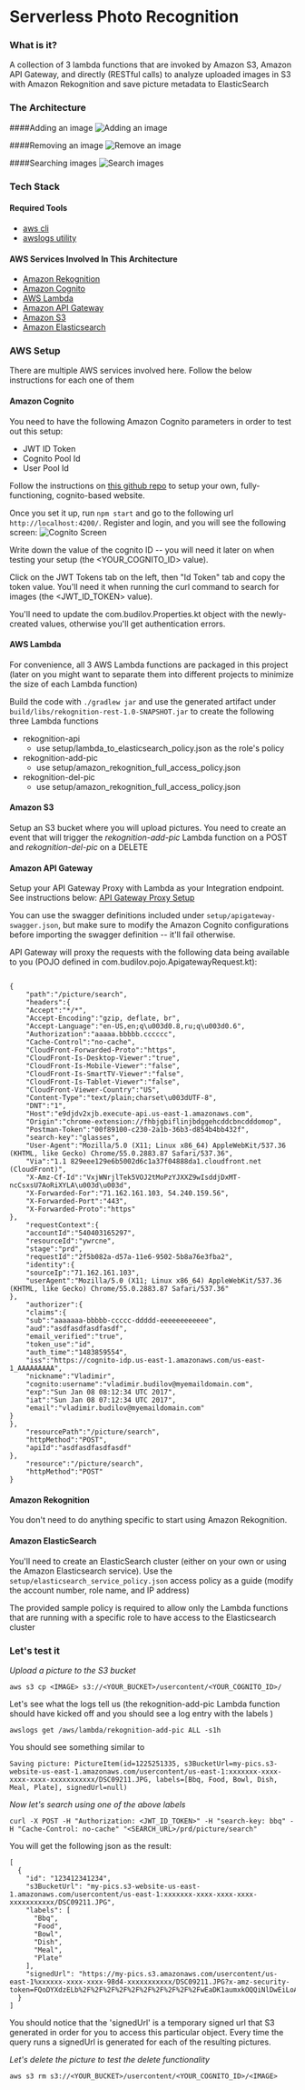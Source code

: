 Serverless Photo Recognition
===================================================

### What is it?
A collection of 3 lambda functions that are invoked by Amazon S3, Amazon API Gateway, and directly (RESTful calls) 
to analyze uploaded images in S3 with Amazon Rekognition and save picture metadata to ElasticSearch

### The Architecture

####Adding an image
![Adding an image](/setup/img/ServerlessPhotoRecognition_Add_Image.png?raw=true)

####Removing an image
![Remove an image](/setup/img/ServerlessPhotoRecognition_Remove_Image.png?raw=true)

####Searching images
![Search images](/setup/img/ServerlessPhotoRecognition_Search_Image.png?raw=true)

### Tech Stack
#### Required Tools
* [aws cli](http://docs.aws.amazon.com/cli/latest/userguide/installing.html)
* [awslogs utility](https://github.com/jorgebastida/awslogs)

#### AWS Services Involved In This Architecture
* [Amazon Rekognition](https://aws.amazon.com/rekognition/)
* [Amazon Cognito](https://aws.amazon.com/cognito/)
* [AWS Lambda](https://aws.amazon.com/lambda/)
* [Amazon API Gateway](https://aws.amazon.com/api-gateway/)
* [Amazon S3](https://aws.amazon.com/s3/)
* [Amazon Elasticsearch](https://aws.amazon.com/elasticsearch-service/)

### AWS Setup
There are multiple AWS services involved here. Follow the below instructions for each one of them 

#### Amazon Cognito
You need to have the following Amazon Cognito parameters in order to test out this setup: 

* JWT ID Token
* Cognito Pool Id
* User Pool Id

Follow the instructions on [this github repo](https://github.com/awslabs/aws-cognito-angular2-quickstart) to
setup your own, fully-functioning, cognito-based website. 

Once you set it up, run ```npm start``` and go to the following url ```http://localhost:4200/```. Register and login, 
and you will see the following screen:
![Cognito Screen](/setup/img/cognito-screen.png?raw=true)

Write down the value of the cognito ID -- you will need it later on when testing your setup (the <YOUR_COGNITO_ID> value). 

Click on the JWT Tokens tab on the left, then "Id Token" tab and copy the token value. You'll need it
when running the curl command to search for images (the <JWT_ID_TOKEN> value). 

You'll need to update the com.budilov.Properties.kt object with the newly-created values, otherwise you'll get 
authentication errors. 

#### AWS Lambda
For convenience, all 3 AWS Lambda functions are packaged in this project (later on you might want to separate them 
into different projects to minimize the size of each Lambda function)

Build the code with ```./gradlew jar```  and use the generated artifact under 
```build/libs/rekognition-rest-1.0-SNAPSHOT.jar``` to create the following three Lambda functions

* rekognition-api
    * use setup/lambda_to_elasticsearch_policy.json as the role's policy
* rekognition-add-pic
    * use setup/amazon_rekognition_full_access_policy.json
* rekognition-del-pic
    * use setup/amazon_rekognition_full_access_policy.json

#### Amazon S3
Setup an S3 bucket where you will upload pictures. You need to create an event that will
trigger the _rekognition-add-pic_ Lambda function on a POST and _rekognition-del-pic_ on a DELETE


#### Amazon API Gateway
Setup your API Gateway Proxy with Lambda as your Integration endpoint. See instructions below:
[API Gateway Proxy Setup](http://docs.aws.amazon.com/apigateway/latest/developerguide/api-gateway-set-up-simple-proxy.html)

You can use the swagger definitions included under ```setup/apigateway-swagger.json```, but make sure to modify the 
Amazon Cognito configurations before importing the swagger definition -- it'll fail otherwise. 

API Gateway will proxy the requests with the following data being available to you 
(POJO defined in com.budilov.pojo.ApigatewayRequest.kt):
```

{
    "path":"/picture/search",
    "headers":{
    "Accept":"*/*",
    "Accept-Encoding":"gzip, deflate, br",
    "Accept-Language":"en-US,en;q\u003d0.8,ru;q\u003d0.6",
    "Authorization":"aaaaa.bbbbb.cccccc",
    "Cache-Control":"no-cache",
    "CloudFront-Forwarded-Proto":"https",
    "CloudFront-Is-Desktop-Viewer":"true",
    "CloudFront-Is-Mobile-Viewer":"false",
    "CloudFront-Is-SmartTV-Viewer":"false",
    "CloudFront-Is-Tablet-Viewer":"false",
    "CloudFront-Viewer-Country":"US",
    "Content-Type":"text/plain;charset\u003dUTF-8",
    "DNT":"1",
    "Host":"e9djdv2xjb.execute-api.us-east-1.amazonaws.com",
    "Origin":"chrome-extension://fhbjgbiflinjbdggehcddcbncdddomop",
    "Postman-Token":"00f89100-c230-2a1b-36b3-d854b4bb432f",
    "search-key":"glasses",
    "User-Agent":"Mozilla/5.0 (X11; Linux x86_64) AppleWebKit/537.36 (KHTML, like Gecko) Chrome/55.0.2883.87 Safari/537.36",
    "Via":"1.1 829eee129e6b5002d6c1a37f04888da1.cloudfront.net (CloudFront)",
    "X-Amz-Cf-Id":"VxjWNrjlTek5VOJ2tMoPzYJXXZ9wIsddjDxMT-ncCsxsU7AoRiXYLA\u003d\u003d",
    "X-Forwarded-For":"71.162.161.103, 54.240.159.56",
    "X-Forwarded-Port":"443",
    "X-Forwarded-Proto":"https"
},
    "requestContext":{
    "accountId":"540403165297",
    "resourceId":"ywrcne",
    "stage":"prd",
    "requestId":"2f5b082a-d57a-11e6-9502-5b8a76e3fba2",
    "identity":{
    "sourceIp":"71.162.161.103",
    "userAgent":"Mozilla/5.0 (X11; Linux x86_64) AppleWebKit/537.36 (KHTML, like Gecko) Chrome/55.0.2883.87 Safari/537.36"
},
    "authorizer":{
    "claims":{
    "sub":"aaaaaaa-bbbbb-ccccc-ddddd-eeeeeeeeeeee",
    "aud":"asdfasdfasdfasdf",
    "email_verified":"true",
    "token_use":"id",
    "auth_time":"1483859554",
    "iss":"https://cognito-idp.us-east-1.amazonaws.com/us-east-1_AAAAAAAAA",
    "nickname":"Vladimir",
    "cognito:username":"vladimir.budilov@myemaildomain.com",
    "exp":"Sun Jan 08 08:12:34 UTC 2017",
    "iat":"Sun Jan 08 07:12:34 UTC 2017",
    "email":"vladimir.budilov@myemaildomain.com"
}
},
    "resourcePath":"/picture/search",
    "httpMethod":"POST",
    "apiId":"asdfasdfasdfasdf"
},
    "resource":"/picture/search",
    "httpMethod":"POST"
}

```
#### Amazon Rekognition
You don't need to do anything specific to start using Amazon Rekognition. 

#### Amazon ElasticSearch 
You'll need to create an ElasticSearch cluster (either on your own or using the Amazon Elasticsearch service). Use the
```setup/elasticsearch_service_policy.json``` access policy as a guide (modify the account number, role name, and IP address)

The provided sample policy is required to allow only the Lambda functions that are running with a specific role to 
have access to the Elasticsearch cluster

### Let's test it

_Upload a picture to the S3 bucket_

```aws s3 cp <IMAGE> s3://<YOUR_BUCKET>/usercontent/<YOUR_COGNITO_ID>/```

Let's see what the logs tell us (the rekognition-add-pic Lambda function should have kicked off and you should 
see a log entry with the labels )

```awslogs get /aws/lambda/rekognition-add-pic ALL -s1h```

You should see something similar to 

```Saving picture: PictureItem(id=1225251335, s3BucketUrl=my-pics.s3-website-us-east-1.amazonaws.com/usercontent/us-east-1:xxxxxxx-xxxx-xxxx-xxxx-xxxxxxxxxxx/DSC09211.JPG, labels=[Bbq, Food, Bowl, Dish, Meal, Plate], signedUrl=null)```

_Now let's search using one of the above labels_

```curl -X POST -H "Authorization: <JWT_ID_TOKEN>" -H "search-key: bbq" -H "Cache-Control: no-cache" "<SEARCH_URL>/prd/picture/search"```

You will get the following json as the result:

```
[
  {
    "id": "123412341234",
    "s3BucketUrl": "my-pics.s3-website-us-east-1.amazonaws.com/usercontent/us-east-1:xxxxxxx-xxxx-xxxx-xxxx-xxxxxxxxxxx/DSC09211.JPG",
    "labels": [
      "Bbq",
      "Food",
      "Bowl",
      "Dish",
      "Meal",
      "Plate"
    ],
    "signedUrl": "https://my-pics.s3.amazonaws.com/usercontent/us-east-1%xxxxxx-xxxx-xxxx-98d4-xxxxxxxxxxx/DSC09211.JPG?x-amz-security-token=FQoDYXdzELb%2F%2F%2F%2F%2F%2F%2F%2F%2F%2FwEaDK1aumxkOQQiNlDwEiLoAWcJV00GoCsNQTbapygMvvtv0%2BGfjrzTT%2B5sPGr4UPrYXK6Y8cMi9CscswfQhfN3kRJpjdRaFl9eTsnSHrVGdX1C8DvQsKF7vxb52e4soW%2FkmIjdnB6LR1XD7Iv6sRVX0Eq%2BVh8uZUL0TVBhw73bDUMkJodjYsmolHT9g2ZlTwA1Itj9IvZm2OrofAuF%2BG1Lsc9tWidFlXG5ZjbPw8Qb37%2Fn%2Bo9J6m%2BsknwpWCUWwoNbU5MtSSB5hbe7qDp98Z3l%2FNjbFQUs4CLqXcx9nrm%2FXcy%2B2qaWwbcHp1dVVDkTwyEdTxByQLx2xfooqrrhwwU%3D&AWSAccessKeyId=ASIAIUAHRYGHP5P7D4KA&Expires=1484286784&Signature=ESsdWSpxLplh8A%2BlzeyA47BGWLM%3D"
  }
]
```

You should notice that the 'signedUrl' is a temporary signed url that S3 generated in order for you to access this particular
object. Every time the query runs a signedUrl is generated for each of the resulting pictures. 


_Let's delete the picture to test the delete functionality_

```aws s3 rm s3://<YOUR_BUCKET>/usercontent/<YOUR_COGNITO_ID>/<IMAGE>```

